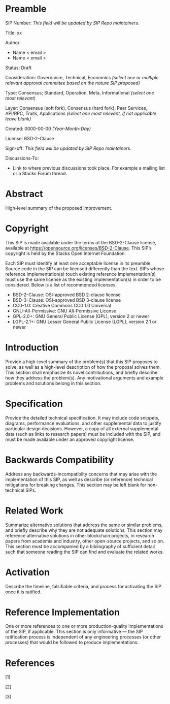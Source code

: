 # Preamble

SIP Number:  _This field will be updated by SIP Repo maintainers._

Title: xx

Author:
* Name < email >
* Name < email >

Status: Draft 

Consideration: Governance, Technical, Economics _(select one or multiple relevant approval committee based on the nature SIP proposed)_

Type: Consensus; Standard, Operation, Meta, Informational _(select one most relevant)_

Layer: Consensus (soft fork), Consensus (hard fork), Peer Services, API/RPC, Traits, Applications _(select one most relevant, if not applicable leave blank)_

Created: 0000-00-00 _(Year-Month-Day)_

License: BSD-2-Clause

Sign-off: _This field will be updated by SIP Repo maintainers._

Discussions-To:
* Link to where previous discussions took place. For example a mailing list or a Stacks Forum thread. 

# Abstract

High-level summary of the proposed improvement.

# Copyright

This SIP is made available under the terms of the BSD-2-Clause license,
available at https://opensource.org/licenses/BSD-2-Clause.  This SIP’s copyright
is held by the Stacks Open Internet Foundation.

Each SIP must identify at least one acceptable license in its preamble. Source
code in the SIP can be licensed differently than the text. SIPs whose reference
implementation(s) touch existing reference implementation(s) must use the same
license as the existing implementation(s) in order to be considered. Below is a
list of recommended licenses.

- BSD-2-Clause: OSI-approved BSD 2-clause license
- BSD-3-Clause: OSI-approved BSD 3-clause license
- CC0-1.0: Creative Commons CC0 1.0 Universal
- GNU-All-Permissive: GNU All-Permissive License
- GPL-2.0+: GNU General Public License (GPL), version 2 or newer
- LGPL-2.1+: GNU Lesser General Public License (LGPL), version 2.1 or newer

# Introduction

Provide a high-level summary of the problem(s) that this SIP proposes to solve, as well as a high-level description of how the proposal solves them. This section shall emphasize its novel contributions, and briefly describe how they address the problem(s). Any motivational arguments and example problems and solutions belong in this section.

# Specification

Provide the detailed technical specification. It may include code snippets, diagrams, performance evaluations, and other supplemental data to justify particular design decisions. However, a copy of all external supplemental data (such as links to research papers) must be included with the SIP, and must be made available under an approved copyright license.

# Backwards Compatibility

Address any backwards-incompatiblity concerns that may arise with the implementation of this SIP, as well as describe (or reference) technical mitigations for breaking changes. This section may be left blank for non-technical SIPs.

# Related Work

Summarize alternative solutions that address the same or similar problems, and briefly describe why they are not adequate solutions. This section may reference alternative solutions in other blockchain projects, in research papers from academia and industry, other open-source projects, and so on. This section must be accompanied by a bibliography of sufficient detail such that someone reading the SIP can find and evaluate the related works.

# Activation

Describe the timeline, falsifiable criteria, and process for activating the SIP once it is ratified.

# Reference Implementation

One or more references to one or more production-quality implementations of the SIP, if applicable. This section is only informative — the SIP ratification process is independent of any engineering processes (or other processes) that would be followed to produce implementations.

# References

[1]

[2]

[3]
